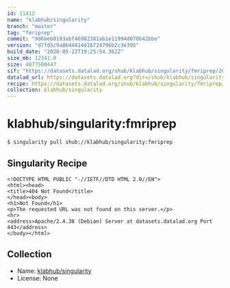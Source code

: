 ```yaml
---
id: 11412
name: "klabhub/singularity"
branch: "master"
tag: "fmriprep"
commit: "9d6beb8193abf46982381ab1e11994d070b42bbe"
version: "d7fd5c9a8b44414d16724796b2c3e395"
build_date: "2020-05-22T19:25:54.362Z"
size_mb: 12341.0
size: 4877500447
sif: "https://datasets.datalad.org/shub/klabhub/singularity/fmriprep/2020-05-22-9d6beb81-d7fd5c9a/d7fd5c9a8b44414d16724796b2c3e395.sif"
datalad_url: https://datasets.datalad.org?dir=/shub/klabhub/singularity/fmriprep/2020-05-22-9d6beb81-d7fd5c9a/
recipe: https://datasets.datalad.org/shub/klabhub/singularity/fmriprep/2020-05-22-9d6beb81-d7fd5c9a/Singularity
collection: klabhub/singularity
---
```


# klabhub/singularity:fmriprep

```bash
$ singularity pull shub://klabhub/singularity:fmriprep
```

## Singularity Recipe

```singularity
<!DOCTYPE HTML PUBLIC "-//IETF//DTD HTML 2.0//EN">
<html><head>
<title>404 Not Found</title>
</head><body>
<h1>Not Found</h1>
<p>The requested URL was not found on this server.</p>
<hr>
<address>Apache/2.4.38 (Debian) Server at datasets.datalad.org Port 443</address>
</body></html>
```

## Collection

 - Name: [klabhub/singularity](https://github.com/klabhub/singularity)
 - License: None

